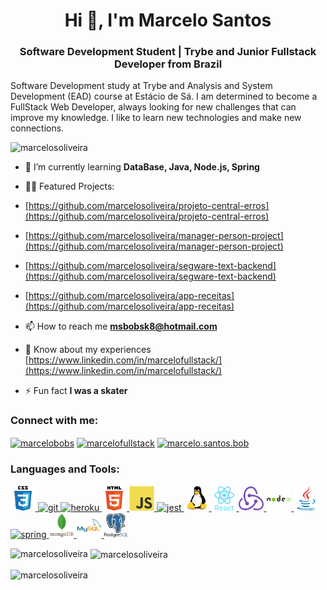 <h1 align="center">Hi 👋, I'm Marcelo Santos</h1>
<h3 align="center">Software Development Student | Trybe and Junior Fullstack Developer from Brazil</h3>

<p>Software Development study at Trybe and Analysis and System Development (EAD) course at Estácio de Sá. I am determined to become a FullStack Web Developer, always looking for new challenges that can improve my knowledge. I like to learn new technologies and make new connections. </p>

<p align="left"> <img src="https://komarev.com/ghpvc/?username=marcelosoliveira&label=Profile%20views&color=0e75b6&style=flat" alt="marcelosoliveira" /> </p>

- 🌱 I’m currently learning **DataBase, Java, Node.js, Spring**

- 👨‍💻 Featured Projects:
- [https://github.com/marcelosoliveira/projeto-central-erros](https://github.com/marcelosoliveira/projeto-central-erros)
- [https://github.com/marcelosoliveira/manager-person-project](https://github.com/marcelosoliveira/manager-person-project)
- [https://github.com/marcelosoliveira/segware-text-backend](https://github.com/marcelosoliveira/segware-text-backend)
- [https://github.com/marcelosoliveira/app-receitas](https://github.com/marcelosoliveira/app-receitas)

- 📫 How to reach me **msbobsk8@hotmail.com**

- 📄 Know about my experiences [https://www.linkedin.com/in/marcelofullstack/](https://www.linkedin.com/in/marcelofullstack/)

- ⚡ Fun fact **I was a skater**

<h3 align="left">Connect with me:</h3>
<p align="left">
<a href="https://twitter.com/marcelobobs" target="blank"><img align="center" src="https://cdn.jsdelivr.net/npm/simple-icons@3.0.1/icons/twitter.svg" alt="marcelobobs" height="30" width="40" /></a>
<a href="https://linkedin.com/in/marcelofullstack" target="blank"><img align="center" src="https://cdn.jsdelivr.net/npm/simple-icons@3.0.1/icons/linkedin.svg" alt="marcelofullstack" height="30" width="40" /></a>
<a href="https://instagram.com/marcelo.santos.bob" target="blank"><img align="center" src="https://cdn.jsdelivr.net/npm/simple-icons@3.0.1/icons/instagram.svg" alt="marcelo.santos.bob" height="30" width="40" /></a>
</p>

<h3 align="left">Languages and Tools:</h3>
<p align="left"> <a href="https://www.w3schools.com/css/" target="_blank"> <img src="https://raw.githubusercontent.com/devicons/devicon/master/icons/css3/css3-original-wordmark.svg" alt="css3" width="40" height="40"/> </a> <a href="https://git-scm.com/" target="_blank"> <img src="https://www.vectorlogo.zone/logos/git-scm/git-scm-icon.svg" alt="git" width="40" height="40"/> </a> <a href="https://heroku.com" target="_blank"> <img src="https://www.vectorlogo.zone/logos/heroku/heroku-icon.svg" alt="heroku" width="40" height="40"/> </a> <a href="https://www.w3.org/html/" target="_blank"> <img src="https://raw.githubusercontent.com/devicons/devicon/master/icons/html5/html5-original-wordmark.svg" alt="html5" width="40" height="40"/> </a> <a href="https://developer.mozilla.org/en-US/docs/Web/JavaScript" target="_blank"> <img src="https://raw.githubusercontent.com/devicons/devicon/master/icons/javascript/javascript-original.svg" alt="javascript" width="40" height="40"/> </a> <a href="https://jestjs.io" target="_blank"> <img src="https://www.vectorlogo.zone/logos/jestjsio/jestjsio-icon.svg" alt="jest" width="40" height="40"/> </a> <a href="https://www.linux.org/" target="_blank"> <img src="https://raw.githubusercontent.com/devicons/devicon/master/icons/linux/linux-original.svg" alt="linux" width="40" height="40"/> </a> <a href="https://reactjs.org/" target="_blank"> <img src="https://raw.githubusercontent.com/devicons/devicon/master/icons/react/react-original-wordmark.svg" alt="react" width="40" height="40"/> </a> <a href="https://redux.js.org" target="_blank"> <img src="https://raw.githubusercontent.com/devicons/devicon/master/icons/redux/redux-original.svg" alt="redux" width="40" height="40"/> </a> <a href="https://nodejs.org" target="_blank"> <img src="https://raw.githubusercontent.com/devicons/devicon/master/icons/nodejs/nodejs-original-wordmark.svg" alt="nodejs" width="40" height="40"/> </a>
<a href="https://www.java.com" target="_blank"> <img src="https://raw.githubusercontent.com/devicons/devicon/master/icons/java/java-original.svg" alt="java" width="40" height="40"/>  <a href="https://spring.io/" target="_blank"> <img src="https://www.vectorlogo.zone/logos/springio/springio-icon.svg" alt="spring" width="40" height="40"/> </a> </a> <a href="https://www.mongodb.com/" target="_blank"> <img src="https://raw.githubusercontent.com/devicons/devicon/master/icons/mongodb/mongodb-original-wordmark.svg" alt="mongodb" width="40" height="40"/> </a> <a href="https://www.mysql.com/" target="_blank"> <img src="https://raw.githubusercontent.com/devicons/devicon/master/icons/mysql/mysql-original-wordmark.svg" alt="mysql" width="40" height="40"/> </a> <a href="https://www.postgresql.org" target="_blank"> <img src="https://raw.githubusercontent.com/devicons/devicon/master/icons/postgresql/postgresql-original-wordmark.svg" alt="postgresql" width="40" height="40"/> </a> </p>

<p><img align="left" src="https://github-readme-stats.vercel.app/api/top-langs?username=marcelosoliveira&show_icons=true&locale=en&layout=compact" alt="marcelosoliveira" /></p>

<p>&nbsp;<img align="center" src="https://github-readme-stats.vercel.app/api?username=marcelosoliveira&show_icons=true&locale=en" alt="marcelosoliveira" /></p>

<p><img align="center" src="https://github-readme-streak-stats.herokuapp.com/?user=marcelosoliveira&" alt="marcelosoliveira" /></p>
